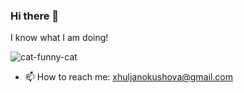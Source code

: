 ### Hi there 👋<br>
 I know what I am doing!<br>

![cat-funny-cat](https://user-images.githubusercontent.com/28980702/214117720-6996e43c-09a5-46ab-9091-2be75fa6cb68.gif)

 
 
- 📫 How to reach me: xhuljanokushova@gmail.com
 
 
